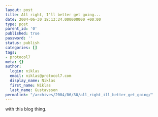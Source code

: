 ```yaml
---
layout: post
title: All right, I'll better get going...
date: 2004-06-30 18:13:24.000000000 +00:00
type: post
parent_id: '0'
published: true
password: ''
status: publish
categories: []
tags:
- protocol7
meta: {}
author:
  login: niklas
  email: niklas@protocol7.com
  display_name: Niklas
  first_name: Niklas
  last_name: Gustavsson
permalink: "/archives/2004/06/30/all_right_ill_better_get_going/"
---
```

with this blog thing.

